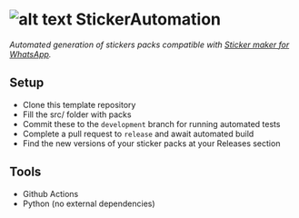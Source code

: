 # ![alt text](/StickerAutomation/docs/assets/logo48.png "StickerAutomation") StickerAutomation
_Automated generation of stickers packs compatible with [Sticker maker for WhatsApp](https://getstickerpack.com/)._

## Setup
- Clone this template repository
- Fill the src/ folder with packs
- Commit these to the `development` branch for running automated tests
- Complete a pull request to `release` and await automated build
- Find the new versions of your sticker packs at your Releases section

## Tools
- Github Actions
- Python (no external dependencies)

